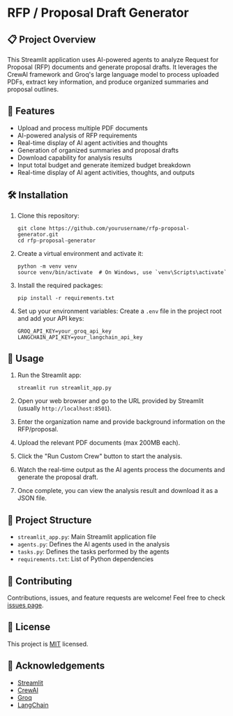 # RFP / Proposal Draft Generator

## 📋 Project Overview

This Streamlit application uses AI-powered agents to analyze Request for Proposal (RFP) documents and generate proposal drafts. It leverages the CrewAI framework and Groq's large language model to process uploaded PDFs, extract key information, and produce organized summaries and proposal outlines.

## 🚀 Features

- Upload and process multiple PDF documents
- AI-powered analysis of RFP requirements
- Real-time display of AI agent activities and thoughts
- Generation of organized summaries and proposal drafts
- Download capability for analysis results
- Input total budget and generate itemized budget breakdown
- Real-time display of AI agent activities, thoughts, and outputs

## 🛠️ Installation

1. Clone this repository:
   ```
   git clone https://github.com/yourusername/rfp-proposal-generator.git
   cd rfp-proposal-generator
   ```

2. Create a virtual environment and activate it:
   ```
   python -m venv venv
   source venv/bin/activate  # On Windows, use `venv\Scripts\activate`
   ```

3. Install the required packages:
   ```
   pip install -r requirements.txt
   ```

4. Set up your environment variables:
   Create a `.env` file in the project root and add your API keys:
   ```
   GROQ_API_KEY=your_groq_api_key
   LANGCHAIN_API_KEY=your_langchain_api_key
   ```

## 🚀 Usage

1. Run the Streamlit app:
   ```
   streamlit run streamlit_app.py
   ```

2. Open your web browser and go to the URL provided by Streamlit (usually `http://localhost:8501`).

3. Enter the organization name and provide background information on the RFP/proposal.

4. Upload the relevant PDF documents (max 200MB each).

5. Click the "Run Custom Crew" button to start the analysis.

6. Watch the real-time output as the AI agents process the documents and generate the proposal draft.

7. Once complete, you can view the analysis result and download it as a JSON file.

## 🧩 Project Structure

- `streamlit_app.py`: Main Streamlit application file
- `agents.py`: Defines the AI agents used in the analysis
- `tasks.py`: Defines the tasks performed by the agents
- `requirements.txt`: List of Python dependencies

## 🤝 Contributing

Contributions, issues, and feature requests are welcome! Feel free to check [issues page](https://github.com/yourusername/rfp-proposal-generator/issues).

## 📝 License

This project is [MIT](https://choosealicense.com/licenses/mit/) licensed.

## 🙏 Acknowledgements

- [Streamlit](https://streamlit.io/)
- [CrewAI](https://github.com/joaomdmoura/crewAI)
- [Groq](https://groq.com/)
- [LangChain](https://langchain.com/)
